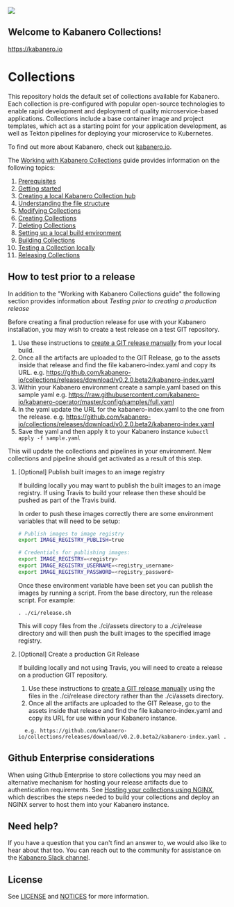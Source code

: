 ![](https://raw.githubusercontent.com/kabanero-io/kabanero-website/master/src/main/content/img/Kabanero_Logo_Hero.png)

## Welcome to Kabanero Collections!
<https://kabanero.io>

# Collections

This repository holds the default set of collections available for Kabanero.
Each collection is pre-configured with popular open-source technologies to enable rapid development and deployment of quality microservice-based applications.
Collections include a base container image and project templates, which act as a starting point for your application development, as well as Tekton pipelines for deploying your microservice to Kubernetes.

To find out more about Kabanero, check out [kabanero.io](https://kabanero.io).

The [Working with Kabanero Collections](https://kabanero.io/guides/working-with-collections/) guide provides information on the following topics:

1. [Prerequisites](https://kabanero.io/guides/working-with-collections/#prerequisites)
1. [Getting started](https://kabanero.io/guides/working-with-collections/#getting-started)
1. [Creating a local Kabanero Collection hub](https://kabanero.io/guides/working-with-collections/#creating-a-local-kabanero-collection-hub)
1. [Understanding the file structure](https://kabanero.io/guides/working-with-collections/#understanding-the-file-structure)
1. [Modifying Collections](https://kabanero.io/guides/working-with-collections/#modifying-collections)
1. [Creating Collections](https://kabanero.io/guides/working-with-collections/#creating-collections)
1. [Deleting Collections](https://kabanero.io/guides/working-with-collections/#deleting-collections)
1. [Setting up a local build environment](https://kabanero.io/guides/working-with-collections/#setting-up-a-local-build-environment)
1. [Building Collections](https://kabanero.io/guides/working-with-collections/#building-collections)
1. [Testing a Collection locally](https://kabanero.io/guides/working-with-collections/#testing-a-collection-locally)
1. [Releasing Collections](https://kabanero.io/guides/working-with-collections/#releasing-collections)

## How to test prior to a release
In addition to the "Working with Kabanero Collections guide" the following section provides information about *Testing prior to creating a production release*

Before creating a final production release for use with your Kabanero installation, you may wish to create a test release on a test GIT repository.

1. Use these instructions to [create a GIT release manually](https://github.com/kabanero-io/collections/blob/master/create-release.md) from your local build.
1. Once all the artifacts are uploaded to the GIT Release, go to the assets inside that release and find the file kabanero-index.yaml and copy its URL.
e.g. https://github.com/kabanero-io/collections/releases/download/v0.2.0.beta2/kabanero-index.yaml
1. Within your Kabanero environment create a sample.yaml based on this sample yaml e.g.
https://raw.githubusercontent.com/kabanero-io/kabanero-operator/master/config/samples/full.yaml
1. In the yaml update the URL for the kabanero-index.yaml to the one from the release. e.g.
https://github.com/kabanero-io/collections/releases/download/v0.2.0.beta2/kabanero-index.yaml
1. Save the yaml and then apply it to your Kabanero instance `kubectl apply -f sample.yaml`

This will update the collections and pipelines in your environment. New collections and pipeline should get activated as a result of this step.

1. [Optional] Publish built images to an image registry

   If building locally you may want to publish the built images to an image registry. If using Travis to build your release then these should be pushed as part of the Travis build.

   In order to push these images correctly there are some environment variables that will need to be setup:
   ```bash
   # Publish images to image registry
   export IMAGE_REGISTRY_PUBLISH=true

   # Credentials for publishing images:
   export IMAGE_REGISTRY=<registry>
   export IMAGE_REGISTRY_USERNAME=<registry_username>
   export IMAGE_REGISTRY_PASSWORD=<registry_password>
   ```
   Once these environment variable have been set you can publish the images by running a script.
   From the base directory, run the release script.  For example:
    ```
    . ./ci/release.sh
    ```
   This will copy files from the ./ci/assets directory to a ./ci/release directory and will then push the built images to the specified image registry.

1. [Optional] Create a production Git Release

   If building locally and not using Travis, you will need to create a release on a production GIT repository.

   1. Use these instructions to [create a GIT release manually](https://github.com/kabanero-io/collections/blob/master/create-release.md) using the files in the ./ci/release directory rather than the ./ci/assets directory.
   1. Once all the artifacts are uploaded to the GIT Release, go to the assets inside that release and find the file kabanero-index.yaml and copy its URL for use within your Kabanero instance.
   ```
     e.g. https://github.com/kabanero-io/collections/releases/download/v0.2.0.beta2/kabanero-index.yaml .
   ```

## Github Enterprise considerations

When using Github Enterprise to store collections you may need an alternative mechanism for hosting your release artifacts due to authentication requirements. See [Hosting your collections using NGINX](https://github.com/kabanero-io/collections/blob/master/ci/tekton/README.md), which describes the steps needed to build your collections and deploy an NGINX server to host them into your Kabanero instance.

## Need help?
If you have a question that you can't find an answer to, we would also like to hear about that too.
You can reach out to the community for assistance on the [Kabanero Slack channel](https://ibm-cloud-tech.slack.com/messages/CJZCYTD0Q).

## License

See [LICENSE](https://github.com/kabanero-io/collections/blob/master/LICENSE) and [NOTICES](https://github.com/kabanero-io/collections/blob/master/NOTICE.md) for more information.
